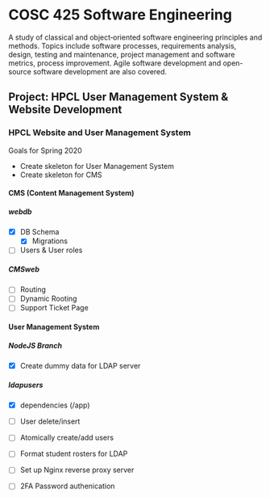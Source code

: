 # COSC 425 Software Engineering
A study of classical and object‑oriented software engineering principles and methods.  Topics include software processes, requirements analysis, design, testing and maintenance, project management and software metrics, process improvement. Agile software development and open-source software development are also covered.

## Project: HPCL User Management System & Website Development

### HPCL Website and User Management System

Goals for Spring 2020
- Create skeleton for User Management System
- Create skeleton for CMS

#### CMS (Content Management System)
##### webdb
- [x] DB Schema
  - [x] Migrations 
- [ ] Users & User roles

##### CMSweb
- [ ] Routing
- [ ] Dynamic Rooting
- [ ] Support Ticket Page

#### User Management System
##### NodeJS Branch
- [x] Create dummy data for LDAP server

##### ldapusers
- [x] dependencies (/app)
- [ ] User delete/insert
- [ ] Atomically create/add users
- [ ] Format student rosters for LDAP

- [ ] Set up Nginx reverse proxy server
- [ ] 2FA Password authenication
